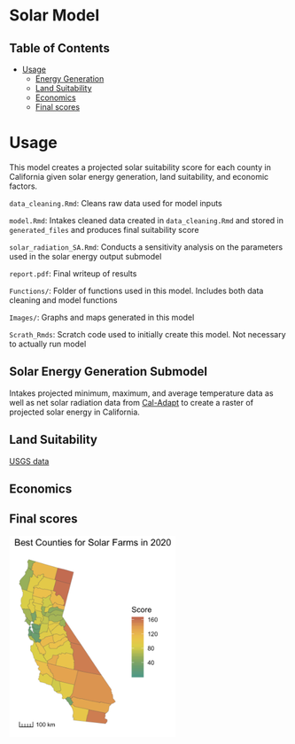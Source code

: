 # Solar Model

## Table of Contents
* [Usage](#usage)
  * [Energy Generation](#energy-generation)
  * [Land Suitability](#land-suitability)
  * [Economics](#economics)
  * [Final scores](#final-scores)

# Usage

This model creates a projected solar suitability score for each county in California given solar energy generation, land suitability, and economic factors.

<code>data_cleaning.Rmd</code>: Cleans raw data used for model inputs

<code>model.Rmd</code>: Intakes cleaned data created in <code>data_cleaning.Rmd</code> and stored in  <code>generated_files</code> and produces final suitability score

<code>solar_radiation_SA.Rmd</code>: Conducts a sensitivity analysis on the parameters used in the solar energy output submodel

<code>report.pdf</code>: Final writeup of results

<code>Functions/</code>: Folder of functions used in this model. Includes both data cleaning and model functions

<code>Images/</code>: Graphs and maps generated in this model

<code>Scrath_Rmds</code>: Scratch code used to initially create this model. Not necessary to actually run model


## Solar Energy Generation Submodel
Intakes projected minimum, maximum, and average temperature data as well as net solar radiation data from [Cal-Adapt](http://v1.cal-adapt.org/data/download/) to create a raster of projected solar energy in California. 


## Land Suitability
[USGS data](https://www.usgs.gov/centers/wgsc/science/california-land-change-projections?qt-science_center_objects=0#qt-science_center_objects)

## Economics

## Final scores
<img src="Images/best_counties_2020.png" width="300px">
